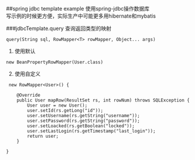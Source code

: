 ##spring jdbc template example
使用spring-jdbc操作数据库<br/>
写示例的时候更方便，实际生产中可能更多用hibernate和mybatis

###jdbcTemplate.query
查询返回类型的映射
```
query(String sql, RowMapper<T> rowMapper, Object... args)
```

1. 使用默认
```
new BeanPropertyRowMapper(User.class)
```

2. 使用自定义
```
 new RowMapper<User>() {

    @Override
    public User mapRow(ResultSet rs, int rowNum) throws SQLException {
        User user = new User();
        user.setId(rs.getLong("id"));
        user.setUsername(rs.getString("username"));
        user.setPassword(rs.getString("password"));
        user.setLoacked(rs.getBoolean("locked"));
        user.setLastLogin(rs.getTimestamp("last_login"));
        return user;
    }

}
```

